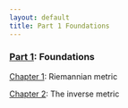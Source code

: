 ```yaml
---
layout: default
title: Part 1 Foundations
---
```


<h3><a href="/part-1-foundations/">Part 1</a>: Foundations</h3>

<a href="/part-1-foundations/riemannian-metric.html">Chapter 1<a/>: Riemannian metric

<a href="/part-1-foundations/inverse-metric.html">Chapter 2<a/>: The inverse metric
